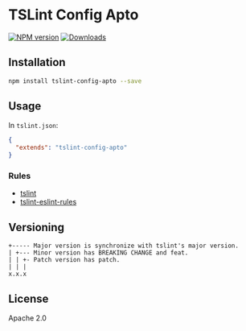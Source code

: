 # TSLint Config Apto

[![NPM version](https://img.shields.io/npm/v/tslint-config-apto.svg?style=flat)](https://www.npmjs.com/package/tslint-config-apto)
[![Downloads](http://img.shields.io/npm/dm/tslint-config-apto.svg?style=flat)](https://npmjs.org/package/tslint-config-apto)

## Installation

```sh
npm install tslint-config-apto --save
```

## Usage

In `tslint.json`:

```json
{
  "extends": "tslint-config-apto"
}
```

### Rules

* [tslint](https://www.npmjs.com/package/tslint)
* [tslint-eslint-rules](https://www.npmjs.com/package/tslint-eslint-rules)

## Versioning

```
+----- Major version is synchronize with tslint's major version.
| +--- Minor version has BREAKING CHANGE and feat.
| | +- Patch version has patch.
| | |
x.x.x
```

## License
Apache 2.0
